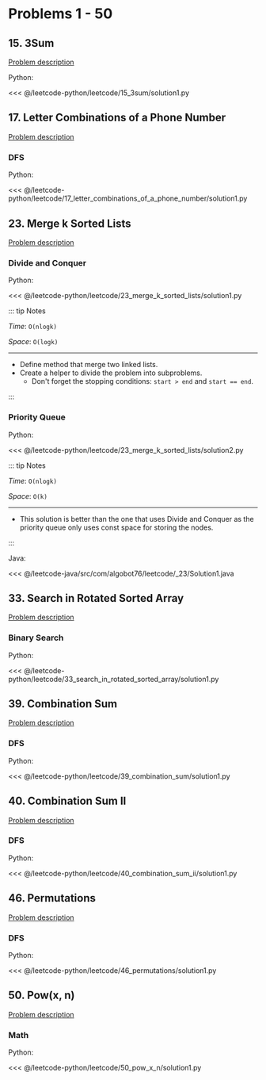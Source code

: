# Problems 1 - 50

## 15. 3Sum

[Problem description](https://leetcode.com/problems/3sum/)

Python:

<<< @/leetcode-python/leetcode/15_3sum/solution1.py

## 17. Letter Combinations of a Phone Number

[Problem description](https://leetcode.com/problems/letter-combinations-of-a-phone-number/)

### DFS

Python:

<<< @/leetcode-python/leetcode/17_letter_combinations_of_a_phone_number/solution1.py

## 23. Merge k Sorted Lists

[Problem description](https://leetcode.com/problems/merge-k-sorted-lists/)

### Divide and Conquer

Python:

<<< @/leetcode-python/leetcode/23_merge_k_sorted_lists/solution1.py

::: tip Notes

_Time_: `O(nlogk)`

_Space_: `O(logk)`

---

- Define method that merge two linked lists.
- Create a helper to divide the problem into subproblems.
  - Don't forget the stopping conditions: `start > end` and `start == end`.

:::

### Priority Queue

Python:

<<< @/leetcode-python/leetcode/23_merge_k_sorted_lists/solution2.py

::: tip Notes

_Time_: `O(nlogk)`

_Space_: `O(k)`

---

- This solution is better than the one that uses Divide and Conquer as the priority queue only uses const space for storing the nodes.

:::

Java:

<<< @/leetcode-java/src/com/algobot76/leetcode/_23/Solution1.java

## 33. Search in Rotated Sorted Array

[Problem description](https://leetcode.com/problems/search-in-rotated-sorted-array/)

### Binary Search

Python:

<<< @/leetcode-python/leetcode/33_search_in_rotated_sorted_array/solution1.py

## 39. Combination Sum

[Problem description](https://leetcode.com/problems/combination-sum/)

### DFS

Python:

<<< @/leetcode-python/leetcode/39_combination_sum/solution1.py

## 40. Combination Sum II

[Problem description](https://leetcode.com/problems/combination-sum-ii/)

### DFS

Python:

<<< @/leetcode-python/leetcode/40_combination_sum_ii/solution1.py

## 46. Permutations

[Problem description](https://leetcode.com/problems/permutations/)

### DFS

Python:

<<< @/leetcode-python/leetcode/46_permutations/solution1.py

## 50. Pow(x, n)

[Problem description](https://leetcode.com/problems/powx-n/)

### Math

Python:

<<< @/leetcode-python/leetcode/50_pow_x_n/solution1.py
